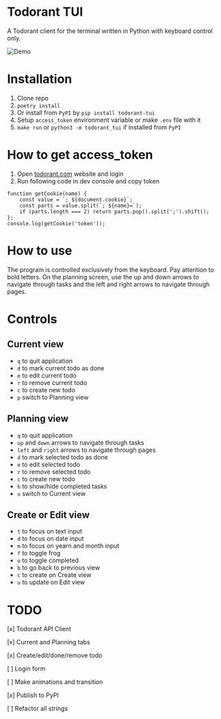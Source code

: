 # Todorant TUI

A Todorant client for the terminal written in Python with keyboard control only.

![Demo](https://s8.gifyu.com/images/demo99abae2d82f2ccfd.gif)

# Installation

1. Clone repo
2. `poetry install`
3. Or install from `PyPI` by `pip install todorant-tui`
4. Setup `access_token` environment variable or make `.env` file with it
5. `make run` or `python3 -m todorant_tui` if installed from `PyPI`

# How to get access_token

1. Open [todorant.com](https://todorant.com) website and login
2. Run following code in dev console and copy token
```
function getCookie(name) {
    const value = `; ${document.cookie}`;
    const parts = value.split(`; ${name}=`);
    if (parts.length === 2) return parts.pop().split(';').shift();
};
console.log(getCookie('token'));
```

# How to use

The program is controlled exclusively from the keyboard. Pay attention to bold letters. On the planning screen, use the up and down arrows to navigate through tasks and the left and right arrows to navigate through pages.

# Controls

## Current view

* `q` to quit application
* `d` to mark current todo as done
* `e` to edit current todo
* `r` to remove current todo
* `c` to create new todo
* `p` switch to Planning view

## Planning view

* `q` to quit application
* `up` and `down` arrows to navigate through tasks
* `left` and `right` arrows to navigate through pages
* `d` to mark selected todo as done
* `e` to edit selected todo
* `r` to remove selected todo
* `c` to create new todo
* `h` to show/hide completed tasks
* `u` switch to Current view

## Create or Edit view
* `t` to focus on text input
* `d` to focus on date input
* `m` to focus on yearn and month input
* `f` to toggle frog
* `o` to toggle completed
* `b` to go back to previous view
* `c` to create on Create view
* `u` to update on Edit view


# TODO
[x] Todorant API Client

[x] Current and Planning tabs

[x] Create/edit/done/remove todo

[ ] Login form

[ ] Make animations and transition

[x] Publish to PyPI

[ ] Refactor all strings
